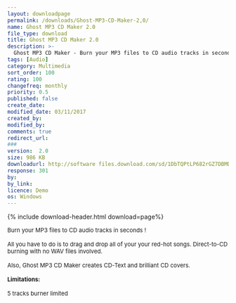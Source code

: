 ```yaml
---
layout: downloadpage
permalink: /downloads/Ghost-MP3-CD-Maker-2,0/
name: Ghost MP3 CD Maker 2.0
file_type: download
title: Ghost MP3 CD Maker 2.0
description: >-
  Ghost MP3 CD Maker - Burn your MP3 files to CD audio tracks in seconds!
tags: [Audio]
category: Multimedia
sort_order: 100
rating: 100
changefreq: monthly
priority: 0.5
published: false
create_date:
modified_date: 03/11/2017
created_by:
modified_by:
comments: true
redirect_url:
###
version:  2.0
size: 986 KB
downloadurl: http://software files.download.com/sd/1DbTQPtLP682rGZ7DBMDO4ncrHdtMFVcidysd20wVVyJ3Kx3bTBVXMtUGeAjAlHZKM8UaJrVQw3KazbiBo8TXTYBrzq_K6iB/software/10237915/10237902/1174/GhostCDMaker.exe?&lop=feed.dl&subj=intfeed&part=dlint&pid=10237915&psid=10237902&ontid=2
response: 301
by:
by_link:
licence: Demo
os: Windows
---
```


{% include download-header.html download=page%}

<p style="fix-download-text !important">
<p><font size="2"><p>Burn your MP3 files to CD audio tracks in seconds !<br />
<br />
All you have to do is to drag and drop all of your your red-hot songs. Direct-to-CD burning with no WAV files involved.<br />
<br />
Also, Ghost MP3 CD Maker creates CD-Text and brilliant CD covers.<br />
<br />
<span><strong>Limitations:</strong></span><br />
<br />
5 tracks burner limited</p></p></p>
